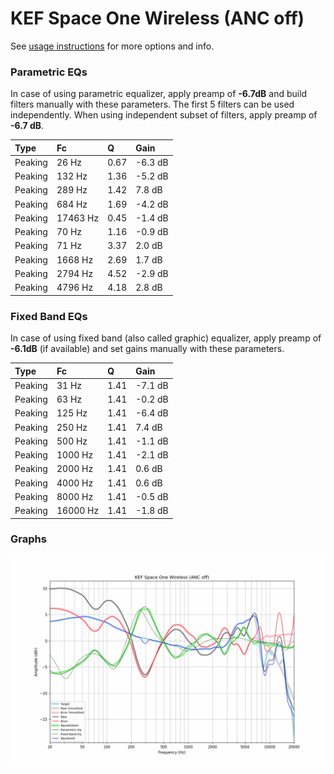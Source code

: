 # KEF Space One Wireless (ANC off)
See [usage instructions](https://github.com/jaakkopasanen/AutoEq#usage) for more options and info.

### Parametric EQs
In case of using parametric equalizer, apply preamp of **-6.7dB** and build filters manually
with these parameters. The first 5 filters can be used independently.
When using independent subset of filters, apply preamp of **-6.7 dB**.

| Type    | Fc       |    Q | Gain    |
|:--------|:---------|:-----|:--------|
| Peaking | 26 Hz    | 0.67 | -6.3 dB |
| Peaking | 132 Hz   | 1.36 | -5.2 dB |
| Peaking | 289 Hz   | 1.42 | 7.8 dB  |
| Peaking | 684 Hz   | 1.69 | -4.2 dB |
| Peaking | 17463 Hz | 0.45 | -1.4 dB |
| Peaking | 70 Hz    | 1.16 | -0.9 dB |
| Peaking | 71 Hz    | 3.37 | 2.0 dB  |
| Peaking | 1668 Hz  | 2.69 | 1.7 dB  |
| Peaking | 2794 Hz  | 4.52 | -2.9 dB |
| Peaking | 4796 Hz  | 4.18 | 2.8 dB  |

### Fixed Band EQs
In case of using fixed band (also called graphic) equalizer, apply preamp of **-6.1dB**
(if available) and set gains manually with these parameters.

| Type    | Fc       |    Q | Gain    |
|:--------|:---------|:-----|:--------|
| Peaking | 31 Hz    | 1.41 | -7.1 dB |
| Peaking | 63 Hz    | 1.41 | -0.2 dB |
| Peaking | 125 Hz   | 1.41 | -6.4 dB |
| Peaking | 250 Hz   | 1.41 | 7.4 dB  |
| Peaking | 500 Hz   | 1.41 | -1.1 dB |
| Peaking | 1000 Hz  | 1.41 | -2.1 dB |
| Peaking | 2000 Hz  | 1.41 | 0.6 dB  |
| Peaking | 4000 Hz  | 1.41 | 0.6 dB  |
| Peaking | 8000 Hz  | 1.41 | -0.5 dB |
| Peaking | 16000 Hz | 1.41 | -1.8 dB |

### Graphs
![](./KEF%20Space%20One%20Wireless%20(ANC%20off).png)